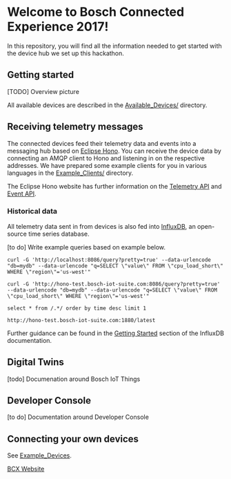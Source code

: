 # Welcome to Bosch Connected Experience 2017!

In this repository, you will find all the information needed to get started with the device hub we set up this hackathon.

## Getting started

[TODO] Overview picture

All available devices are described in the [Available_Devices/](Available_Devices/) directory.

## Receiving telemetry messages

The connected devices feed their telemetry data and events into a messaging hub based on [Eclipse Hono](https://www.eclipse.org/hono/).
You can receive the device data by connecting an AMQP client to Hono and listening in on the respective addresses. We have prepared some example
clients for you in various languages in the [Example_Clients/](Example_clients/) directory.

The Eclipse Hono website has further information on the [Telemetry API](https://www.eclipse.org/hono/api/Telemetry-API/) and [Event API](https://www.eclipse.org/hono/api/Event-API/).

### Historical data

All telemetry data sent in from devices is also fed into [InfluxDB](https://github.com/influxdata/influxdb), an open-source time series database. 

[to do] Write example queries based on example below.

```
curl -G 'http://localhost:8086/query?pretty=true' --data-urlencode "db=mydb" --data-urlencode "q=SELECT \"value\" FROM \"cpu_load_short\" WHERE \"region\"='us-west'"

curl -G 'http://hono-test.bosch-iot-suite.com:8086/query?pretty=true' --data-urlencode "db=mydb" --data-urlencode "q=SELECT \"value\" FROM \"cpu_load_short\" WHERE \"region\"='us-west'"

select * from /.*/ order by time desc limit 1

http://hono-test.bosch-iot-suite.com:1880/latest
```


Further guidance can be found in the [Getting Started](https://docs.influxdata.com/influxdb/v1.2/introduction/getting_started/) section of the InfluxDB documentation.

## Digital Twins

[todo] Documenation around Bosch IoT Things

## Developer Console

[to do] Documentation around Developer Console

## Connecting your own devices

See [Example_Devices](Example_Devices/).


[BCX Website](http://bcw.bosch-si.com/berlin/bcw-hackathon/) 
